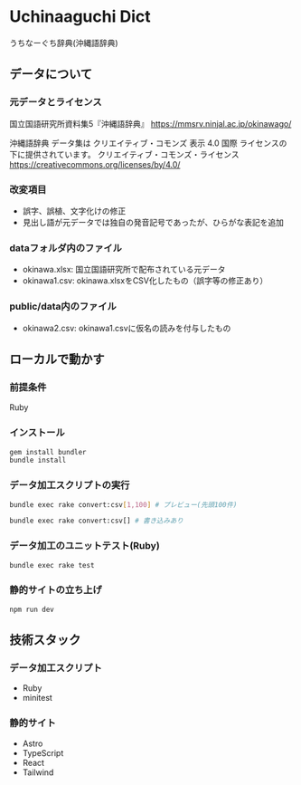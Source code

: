 # Uchinaaguchi Dict

うちなーぐち辞典(沖縄語辞典)

## データについて

### 元データとライセンス

国立国語研究所資料集5『沖縄語辞典』
https://mmsrv.ninjal.ac.jp/okinawago/

沖縄語辞典 データ集は クリエイティブ・コモンズ 表示 4.0 国際 ライセンスの下に提供されています。
クリエイティブ・コモンズ・ライセンス
https://creativecommons.org/licenses/by/4.0/

### 改変項目

- 誤字、誤植、文字化けの修正
- 見出し語が元データでは独自の発音記号であったが、ひらがな表記を追加

### dataフォルダ内のファイル

- okinawa.xlsx: 国立国語研究所で配布されている元データ
- okinawa1.csv: okinawa.xlsxをCSV化したもの（誤字等の修正あり）

### public/data内のファイル

- okinawa2.csv: okinawa1.csvに仮名の読みを付与したもの

## ローカルで動かす

### 前提条件

Ruby

### インストール

```bash
gem install bundler
bundle install
```

### データ加工スクリプトの実行

```bash
bundle exec rake convert:csv[1,100] # プレビュー(先頭100件)

bundle exec rake convert:csv[] # 書き込みあり
```

### データ加工のユニットテスト(Ruby)

```bash
bundle exec rake test
```

### 静的サイトの立ち上げ

```bash
npm run dev
```

## 技術スタック

### データ加工スクリプト

- Ruby
- minitest

### 静的サイト

- Astro
- TypeScript
- React
- Tailwind
